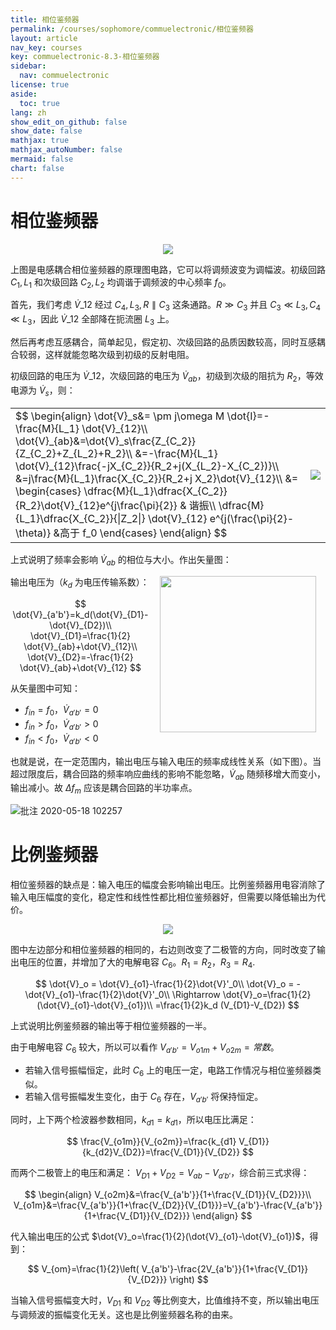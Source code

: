 ```yaml
---
title: 相位鉴频器
permalink: /courses/sophomore/commuelectronic/相位鉴频器
layout: article
nav_key: courses
key: commuelectronic-8.3-相位鉴频器
sidebar:
  nav: commuelectronic
license: true
aside:
  toc: true
lang: zh
show_edit_on_github: false
show_date: false
mathjax: true
mathjax_autoNumber: false
mermaid: false
chart: false
---
```


<!--more-->


$$
\newcommand{\dif}{\mathop{}\!\mathrm{d}}
\newcommand{\p}{\partial}
$$

# 相位鉴频器

<center><img src="https://i.loli.net/2020/05/15/GXsZTPp7V4QifKC.jpg"></center>

上图是电感耦合相位鉴频器的原理图电路，它可以将调频波变为调幅波。初级回路 $C_1,L_1$ 和次级回路 $C_2,L_2$ 均调谐于调频波的中心频率 $f_0$。

首先，我们考虑 $\dot{V}\_{12}$ 经过 $C_4,L_3,R\parallel C_3$ 这条通路。$R\gg C_3$ 并且 $C_3 \ll L_3,C_4 \ll L_3$，因此 $\dot{V}\_{12}$ 全部降在扼流圈 $L_3$ 上。

然后再考虑互感耦合，简单起见，假定初、次级回路的品质因数较高，同时互感耦合较弱，这样就能忽略次级到初级的反射电阻。

初级回路的电压为 $\dot{V}\_{12}$，次级回路的电压为 $\dot{V}_{ab}$，初级到次级的阻抗为 $R_2$，等效电源为 $\dot{V}_s$，则：

<table>
<tr>
<td>
$$
\begin{align}
\dot{V}_s&= \pm j\omega M \dot{I}=-\frac{M}{L_1} \dot{V}_{12}\\
\dot{V}_{ab}&=\dot{V}_s\frac{Z_{C_2}}{Z_{C_2}+Z_{L_2}+R_2}\\
&=-\frac{M}{L_1} \dot{V}_{12}\frac{-jX_{C_2}}{R_2+j(X_{L_2}-X_{C_2})}\\
&=j\frac{M}{L_1}\frac{X_{C_2}}{R_2+j X_2}\dot{V}_{12}\\
&=
\begin{cases}
\dfrac{M}{L_1}\dfrac{X_{C_2}}{R_2}\dot{V}_{12}e^{j\frac{\pi}{2}} & 谐振\\
\dfrac{M}{L_1}\dfrac{X_{C_2}}{|Z_2|} \dot{V}_{12} e^{j(\frac{\pi}{2}-\theta)} &高于 f_0
\end{cases}
\end{align}
$$
</td>
<td>
<center><img src="https://i.loli.net/2020/05/18/qcNunoYPzHKa23A.jpg"></center>
</td>
</tr>
</table>

上式说明了频率会影响 $\dot{V}_{ab}$ 的相位与大小。作出矢量图：
<img src="https://i.loli.net/2020/05/18/jhbmXfZ2wqGKxzk.jpg" width="250" style="float: right; margin: 15px; display: block;">

输出电压为（$k_d$ 为电压传输系数）：

$$
\dot{V}_{a'b'}=k_d(\dot{V}_{D1}-\dot{V}_{D2})\\
\dot{V}_{D1}=\frac{1}{2} \dot{V}_{ab}+\dot{V}_{12}\\
\dot{V}_{D2}=-\frac{1}{2} \dot{V}_{ab}+\dot{V}_{12}
$$

从矢量图中可知：

* $f_{in}=f_0$，$\dot{V}_{a'b'}=0$
* $f_{in}>f_0$，$\dot{V}_{a'b'}>0$
* $f_{in}<f_0$，$\dot{V}_{a'b'}<0$

也就是说，在一定范围内，输出电压与输入电压的频率成线性关系（如下图）。当超过限度后，耦合回路的频率响应曲线的影响不能忽略，$\dot{V}_{ab}$ 随频移增大而变小，输出减小。故 $\Delta f_m$ 应该是耦合回路的半功率点。

![批注 2020-05-18 102257](https://i.loli.net/2020/05/18/2faTLDE1JiXCcyB.jpg)

# 比例鉴频器

相位鉴频器的缺点是：输入电压的幅度会影响输出电压。比例鉴频器用电容消除了输入电压幅度的变化，稳定性和线性性都比相位鉴频器好，但需要以降低输出为代价。

<center><img src="https://i.loli.net/2020/05/18/6cBONoQzLx2uGS9.jpg"></center>

图中左边部分和相位鉴频器的相同的，右边则改变了二极管的方向，同时改变了输出电压的位置，并增加了大的电解电容 $C_6$。$R_1=R_2$，$R_3=R_4$.

$$
\dot{V}_o = \dot{V}_{o1}-\frac{1}{2}\dot{V}'_0\\
\dot{V}_o = -\dot{V}_{o1}-\frac{1}{2}\dot{V}'_0\\
\Rightarrow \dot{V}_o=\frac{1}{2}(\dot{V}_{o1}-\dot{V}_{o1})\\
=\frac{1}{2}k_d (V_{D1}-V_{D2})
$$

上式说明比例鉴频器的输出等于相位鉴频器的一半。

由于电解电容 $C_6$ 较大，所以可以看作 $V_{a'b'}=V_{o1m}+V_{o2m}=常数$。

* 若输入信号振幅恒定，此时 $C_6$ 上的电压一定，电路工作情况与相位鉴频器类似。
* 若输入信号振幅发生变化，由于 $C_6$ 存在，$V_{a'b'}$ 将保持恒定。

同时，上下两个检波器参数相同，$k_{d1}=k_{d1}$，所以电压比满足：

$$
\frac{V_{o1m}}{V_{o2m}}=\frac{k_{d1} V_{D1}}{k_{d2}V_{D2}}=\frac{V_{D1}}{V_{D2}}
$$

而两个二极管上的电压和满足： $V_{D1}+V_{D2}=V_{ab}-V_{a'b'}$，综合前三式求得：

$$
\begin{align}
V_{o2m}&=\frac{V_{a'b'}}{1+\frac{V_{D1}}{V_{D2}}}\\
V_{o1m}&=\frac{V_{a'b'}}{1+\frac{V_{D2}}{V_{D1}}}=V_{a'b'}-\frac{V_{a'b'}}{1+\frac{V_{D1}}{V_{D2}}}
\end{align}
$$

代入输出电压的公式 $\dot{V}_o=\frac{1}{2}(\dot{V}_{o1}-\dot{V}_{o1})$，得到：

$$
V_{om}=\frac{1}{2}\left( V_{a'b'}-\frac{2V_{a'b'}}{1+\frac{V_{D1}}{V_{D2}}} \right)
$$

当输入信号振幅变大时，$V_{D1}$ 和 $V_{D2}$ 等比例变大，比值维持不变，所以输出电压与调频波的振幅变化无关。这也是比例鉴频器名称的由来。